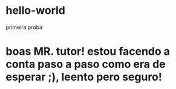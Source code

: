 # hello-world
primeira proba

# boas MR. tutor! estou facendo a conta paso a paso como era de esperar ;), leento pero seguro!
